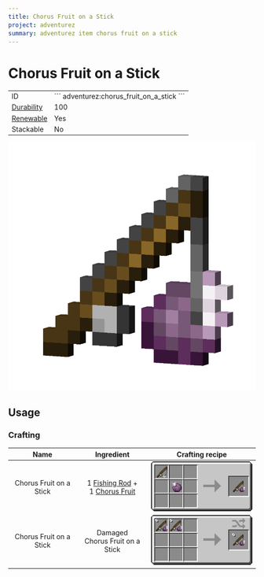 ```yaml
---
title: Chorus Fruit on a Stick
project: adventurez
summary: adventurez item chorus fruit on a stick
---
```

# Chorus Fruit on a Stick
<div class="combi">
<div class="divthing">
<table class="tablething">
    <tbody>
        <tr>
            <td class="first-column">ID</td>
            <td class="second-column">
            ```
            adventurez:chorus_fruit_on_a_stick
            ```
            </td>
        </tr>
        <tr id="linear-top">
            <td class="first-column"><a href="https://minecraft.fandom.com/wiki/Durability" target="_blank">Durability</a></td>
            <td class="second-column">100</td>
        </tr>
        <tr id="linear-top">
            <td class="first-column"><a href="https://minecraft.fandom.com/wiki/Renewable_resource" target="_blank">Renewable</a></td>
            <td class="second-column">Yes</td>
        </tr>
        <tr id="linear-top">
            <td class="first-column">Stackable</td>
            <td class="second-column">No</td>
        </tr>
    </tbody>
</table>
</div>
<div class="div-img-center">
<img src="../../../../assets/adventurez/items/chorus_fruit_on_a_stick.png" loading="lazy" />
</div>
</div>

## Usage
### Crafting

| Name | Ingredient | Crafting recipe |
| :---: | :---: | :---: |
| Chorus Fruit on a Stick | 1 <a href="https://minecraft.fandom.com/wiki/Fishing_Rod" target="_blank">Fishing Rod</a> +<br>1 <a href="https://minecraft.fandom.com/wiki/Chorus_Fruit" target="_blank">Chorus Fruit</a> | ![](../../../../assets/adventurez/recipes/crafting/chorus_fruit_on_a_stick.png) |
| Chorus Fruit on a Stick | Damaged<br>Chorus Fruit on a Stick | ![](../../../../assets/adventurez/recipes/crafting/repairing_adventurez_chorus_fruit_on_a_stick.png) |